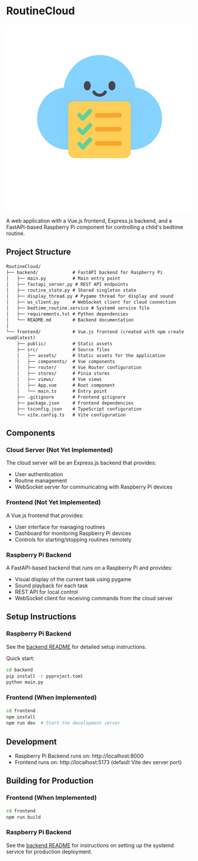 # RoutineCloud

![RoutineCloud Logo](routinecloud.png)

A web application with a Vue.js frontend, Express.js backend, and a FastAPI-based Raspberry Pi component for controlling a child's bedtime routine.

## Project Structure

```
RoutineCloud/
├── backend/             # FastAPI backend for Raspberry Pi
│   ├── main.py          # Main entry point
│   ├── fastapi_server.py # REST API endpoints
│   ├── routine_state.py # Shared singleton state
│   ├── display_thread.py # Pygame thread for display and sound
│   ├── ws_client.py     # WebSocket client for cloud connection
│   ├── bedtime_routine.service # Systemd service file
│   ├── requirements.txt # Python dependencies
│   └── README.md        # Backend documentation
│
└── frontend/            # Vue.js frontend (created with npm create vue@latest)
    ├── public/          # Static assets
    ├── src/             # Source files
    │   ├── assets/      # Static assets for the application
    │   ├── components/  # Vue components
    │   ├── router/      # Vue Router configuration
    │   ├── stores/      # Pinia stores
    │   ├── views/       # Vue views
    │   ├── App.vue      # Root component
    │   └── main.ts      # Entry point
    ├── .gitignore       # Frontend gitignore
    ├── package.json     # Frontend dependencies
    ├── tsconfig.json    # TypeScript configuration
    └── vite.config.ts   # Vite configuration
```

## Components

### Cloud Server (Not Yet Implemented)
The cloud server will be an Express.js backend that provides:
- User authentication
- Routine management
- WebSocket server for communicating with Raspberry Pi devices

### Frontend (Not Yet Implemented)
A Vue.js frontend that provides:
- User interface for managing routines
- Dashboard for monitoring Raspberry Pi devices
- Controls for starting/stopping routines remotely

### Raspberry Pi Backend
A FastAPI-based backend that runs on a Raspberry Pi and provides:
- Visual display of the current task using pygame
- Sound playback for each task
- REST API for local control
- WebSocket client for receiving commands from the cloud server

## Setup Instructions

### Raspberry Pi Backend

See the [backend README](backend/README.md) for detailed setup instructions.

Quick start:
```bash
cd backend
pip install -r pyproject.toml
python main.py
```

### Frontend (When Implemented)

```bash
cd frontend
npm install
npm run dev  # Start the development server
```

## Development

- Raspberry Pi Backend runs on: http://localhost:8000
- Frontend runs on: http://localhost:5173 (default Vite dev server port)

## Building for Production

### Frontend (When Implemented)

```bash
cd frontend
npm run build
```

### Raspberry Pi Backend

See the [backend README](backend/README.md) for instructions on setting up the systemd service for production deployment.
